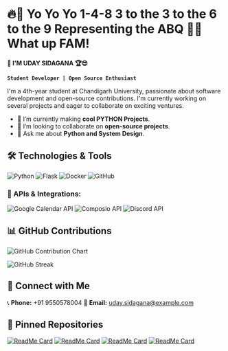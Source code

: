 # 🔥🎤 Yo Yo Yo 1-4-8 3 to the 3 to the 6 to the 9 Representing the ABQ 🌆🚀 What up FAM! 
**🙌 I'M UDAY SIDAGANA 🏆😎**

**`Student Developer | Open Source Enthusiast`**

I'm a 4th-year student at Chandigarh University, passionate about software development and open-source contributions. I'm currently working on several projects and eager to collaborate on exciting ventures.

- 🌱 I’m currently making **cool PYTHON Projects**.
- 👯 I’m looking to collaborate on **open-source projects**.
- 💬 Ask me about **Python and System Design**.

## 🛠️ Technologies & Tools

![Python](https://img.shields.io/badge/Python-3776AB?style=for-the-badge&logo=python&logoColor=white)
![Flask](https://img.shields.io/badge/Flask-000000?style=for-the-badge&logo=flask&logoColor=white)
![Docker](https://img.shields.io/badge/Docker-2496ED?style=for-the-badge&logo=docker&logoColor=white)
![GitHub](https://img.shields.io/badge/GitHub-181717?style=for-the-badge&logo=github&logoColor=white)

### 📡 APIs & Integrations:
![Google Calendar API](https://img.shields.io/badge/Google_Calendar-4285F4?style=for-the-badge&logo=google-calendar&logoColor=white)
![Composio API](https://img.shields.io/badge/Composio_API-1D4ED8?style=for-the-badge&logo=api&logoColor=white)
![Discord API](https://img.shields.io/badge/Discord_Bots-5865F2?style=for-the-badge&logo=discord&logoColor=white)


## 📊 GitHub Contributions

![GitHub Contribution Chart](https://github-readme-activity-graph.vercel.app/graph?username=Uday-sidagana&theme=radical)

![GitHub Streak](https://github-readme-streak-stats.herokuapp.com/?user=Uday-sidagana&theme=radical&hide_border=true)


## 🔗 Connect with Me

📞 **Phone:** +91 9550578004 
📧 **Email:** [uday.sidagana@example.com](mailto:uday.sidgana@example.com)

## 📌 Pinned Repositories

[![ReadMe Card](https://github-readme-stats.vercel.app/api/pin/?username=Uday-sidagana&repo=DiscordCalendar&theme=radical)](https://github.com/Uday-sidagana/DiscordCalendar)
[![ReadMe Card](https://github-readme-stats.vercel.app/api/pin/?username=Uday-sidagana&repo=Panda-TheAssistant&theme=radical)](https://github.com/Uday-sidagana/Panda-TheAssistant)
[![ReadMe Card](https://github-readme-stats.vercel.app/api/pin/?username=Uday-sidagana&repo=Flask-AI-App&theme=radical)](https://github.com/Uday-sidagana/Flask-AI-App)
[![ReadMe Card](https://github-readme-stats.vercel.app/api/pin/?username=Uday-sidagana&repo=FitnessApp&theme=radical)](https://github.com/Uday-sidagana/FitnessApp)
